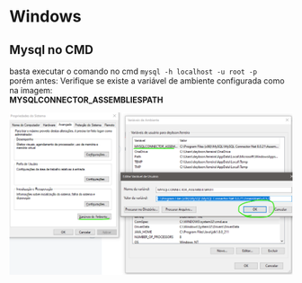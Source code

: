 # Windows

## Mysql no CMD

basta executar o comando no cmd `mysql -h localhost -u root -p`  
porém antes: Verifique se existe a variável de ambiente configurada como na imagem:   
**MYSQLCONNECTOR\_ASSEMBLIESPATH**

![](.gitbook/assets/image%20%2813%29.png)

